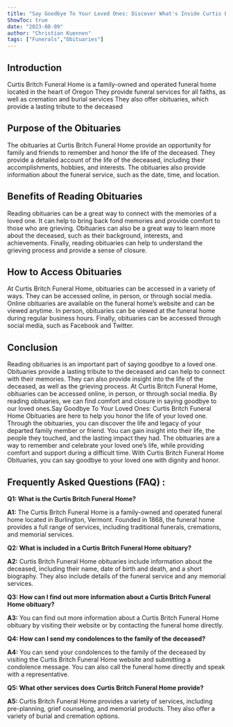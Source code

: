 ```yaml
---
title: "Say Goodbye To Your Loved Ones: Discover What's Inside Curtis Britch Funeral Home Obituaries"
ShowToc: true 
date: "2023-08-09"
author: "Christian Kuennen" 
tags: ["Funerals","Obituaries"]
---
```

## Introduction 

Curtis Britch Funeral Home is a family-owned and operated funeral home located in the heart of Oregon They provide funeral services for all faiths, as well as cremation and burial services They also offer obituaries, which provide a lasting tribute to the deceased 

## Purpose of the Obituaries 

The obituaries at Curtis Britch Funeral Home provide an opportunity for family and friends to remember and honor the life of the deceased. They provide a detailed account of the life of the deceased, including their accomplishments, hobbies, and interests. The obituaries also provide information about the funeral service, such as the date, time, and location. 

## Benefits of Reading Obituaries 

Reading obituaries can be a great way to connect with the memories of a loved one. It can help to bring back fond memories and provide comfort to those who are grieving. Obituaries can also be a great way to learn more about the deceased, such as their background, interests, and achievements. Finally, reading obituaries can help to understand the grieving process and provide a sense of closure. 

## How to Access Obituaries 

At Curtis Britch Funeral Home, obituaries can be accessed in a variety of ways. They can be accessed online, in person, or through social media. Online obituaries are available on the funeral home’s website and can be viewed anytime. In person, obituaries can be viewed at the funeral home during regular business hours. Finally, obituaries can be accessed through social media, such as Facebook and Twitter. 

## Conclusion 

Reading obituaries is an important part of saying goodbye to a loved one. Obituaries provide a lasting tribute to the deceased and can help to connect with their memories. They can also provide insight into the life of the deceased, as well as the grieving process. At Curtis Britch Funeral Home, obituaries can be accessed online, in person, or through social media. By reading obituaries, we can find comfort and closure in saying goodbye to our loved ones.Say Goodbye To Your Loved Ones: Curtis Britch Funeral Home Obituaries are here to help you honor the life of your loved one. Through the obituaries, you can discover the life and legacy of your departed family member or friend. You can gain insight into their life, the people they touched, and the lasting impact they had. The obituaries are a way to remember and celebrate your loved one’s life, while providing comfort and support during a difficult time. With Curtis Britch Funeral Home Obituaries, you can say goodbye to your loved one with dignity and honor.

## Frequently Asked Questions (FAQ) :
**Q1: What is the Curtis Britch Funeral Home?**

**A1:** The Curtis Britch Funeral Home is a family-owned and operated funeral home located in Burlington, Vermont. Founded in 1868, the funeral home provides a full range of services, including traditional funerals, cremations, and memorial services.

**Q2: What is included in a Curtis Britch Funeral Home obituary?**

**A2:** Curtis Britch Funeral Home obituaries include information about the deceased, including their name, date of birth and death, and a short biography. They also include details of the funeral service and any memorial services.

**Q3: How can I find out more information about a Curtis Britch Funeral Home obituary?**

**A3:** You can find out more information about a Curtis Britch Funeral Home obituary by visiting their website or by contacting the funeral home directly.

**Q4: How can I send my condolences to the family of the deceased?**

**A4:** You can send your condolences to the family of the deceased by visiting the Curtis Britch Funeral Home website and submitting a condolence message. You can also call the funeral home directly and speak with a representative.

**Q5: What other services does Curtis Britch Funeral Home provide?**

**A5:** Curtis Britch Funeral Home provides a variety of services, including pre-planning, grief counseling, and memorial products. They also offer a variety of burial and cremation options.



